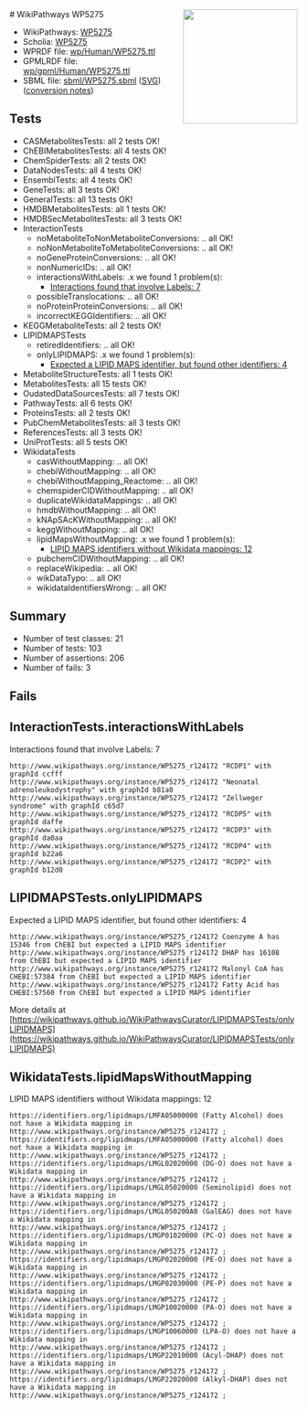 <img style="float: right; width: 200px" src="../logo.png" />
# WikiPathways WP5275

* WikiPathways: [WP5275](https://identifiers.org/wikipathways:WP5275)
* Scholia: [WP5275](https://scholia.toolforge.org/wikipathways/WP5275)
* WPRDF file: [wp/Human/WP5275.ttl](../wp/Human/WP5275.ttl)
* GPMLRDF file: [wp/gpml/Human/WP5275.ttl](../wp/gpml/Human/WP5275.ttl)
* SBML file: [sbml/WP5275.sbml](../sbml/WP5275.sbml) ([SVG](../sbml/WP5275.svg)) ([conversion notes](../sbml/WP5275.txt))

## Tests
* CASMetabolitesTests: all 2 tests OK!
* ChEBIMetabolitesTests: all 4 tests OK!
* ChemSpiderTests: all 2 tests OK!
* DataNodesTests: all 4 tests OK!
* EnsemblTests: all 4 tests OK!
* GeneTests: all 3 tests OK!
* GeneralTests: all 13 tests OK!
* HMDBMetabolitesTests: all 1 tests OK!
* HMDBSecMetabolitesTests: all 3 tests OK!
* InteractionTests
    * noMetaboliteToNonMetaboliteConversions: .. all OK!
    * noNonMetaboliteToMetaboliteConversions: .. all OK!
    * noGeneProteinConversions: .. all OK!
    * nonNumericIDs: .. all OK!
    * interactionsWithLabels: .x we found 1 problem(s):
        * [Interactions found that involve Labels: 7](#630d267e)
    * possibleTranslocations: .. all OK!
    * noProteinProteinConversions: .. all OK!
    * incorrectKEGGIdentifiers: .. all OK!
* KEGGMetaboliteTests: all 2 tests OK!
* LIPIDMAPSTests
    * retiredIdentifiers: .. all OK!
    * onlyLIPIDMAPS: .x we found 1 problem(s):
        * [Expected a LIPID MAPS identifier, but found other identifiers: 4](#48cc60bb)
* MetaboliteStructureTests: all 1 tests OK!
* MetabolitesTests: all 15 tests OK!
* OudatedDataSourcesTests: all 7 tests OK!
* PathwayTests: all 6 tests OK!
* ProteinsTests: all 2 tests OK!
* PubChemMetabolitesTests: all 3 tests OK!
* ReferencesTests: all 3 tests OK!
* UniProtTests: all 5 tests OK!
* WikidataTests
    * casWithoutMapping: .. all OK!
    * chebiWithoutMapping: .. all OK!
    * chebiWithoutMapping_Reactome: .. all OK!
    * chemspiderCIDWithoutMapping: .. all OK!
    * duplicateWikidataMappings: .. all OK!
    * hmdbWithoutMapping: .. all OK!
    * kNApSAcKWithoutMapping: .. all OK!
    * keggWithoutMapping: .. all OK!
    * lipidMapsWithoutMapping: .x we found 1 problem(s):
        * [LIPID MAPS identifiers without Wikidata mappings: 12](#41c16d11)
    * pubchemCIDWithoutMapping: .. all OK!
    * replaceWikipedia: .. all OK!
    * wikDataTypo: .. all OK!
    * wikidataIdentifiersWrong: .. all OK!


## Summary

* Number of test classes: 21
* Number of tests: 103
* Number of assertions: 206
* Number of fails: 3

## Fails

<a name="630d267e" />

## InteractionTests.interactionsWithLabels

Interactions found that involve Labels: 7
```
http://www.wikipathways.org/instance/WP5275_r124172 "RCDP1" with graphId ccfff
http://www.wikipathways.org/instance/WP5275_r124172 "Neonatal 
adrenoleukodystrophy" with graphId b81a0
http://www.wikipathways.org/instance/WP5275_r124172 "Zellweger
syndrome" with graphId c65d7
http://www.wikipathways.org/instance/WP5275_r124172 "RCDP5" with graphId daffe
http://www.wikipathways.org/instance/WP5275_r124172 "RCDP3" with graphId da0aa
http://www.wikipathways.org/instance/WP5275_r124172 "RCDP4" with graphId b22a6
http://www.wikipathways.org/instance/WP5275_r124172 "RCDP2" with graphId b12d0
```

<a name="48cc60bb" />

## LIPIDMAPSTests.onlyLIPIDMAPS

Expected a LIPID MAPS identifier, but found other identifiers: 4
```
http://www.wikipathways.org/instance/WP5275_r124172 Coenzyme A has 15346 from ChEBI but expected a LIPID MAPS identifier
http://www.wikipathways.org/instance/WP5275_r124172 DHAP has 16108 from ChEBI but expected a LIPID MAPS identifier
http://www.wikipathways.org/instance/WP5275_r124172 Malonyl CoA has CHEBI:57384 from ChEBI but expected a LIPID MAPS identifier
http://www.wikipathways.org/instance/WP5275_r124172 Fatty Acid has CHEBI:57560 from ChEBI but expected a LIPID MAPS identifier
```

More details at [https://wikipathways.github.io/WikiPathwaysCurator/LIPIDMAPSTests/onlyLIPIDMAPS](https://wikipathways.github.io/WikiPathwaysCurator/LIPIDMAPSTests/onlyLIPIDMAPS)

<a name="41c16d11" />

## WikidataTests.lipidMapsWithoutMapping

LIPID MAPS identifiers without Wikidata mappings: 12
```
https://identifiers.org/lipidmaps/LMFA05000000 (Fatty Alcohol) does not have a Wikidata mapping in http://www.wikipathways.org/instance/WP5275_r124172 ; 
https://identifiers.org/lipidmaps/LMFA05000000 (Fatty alcohol) does not have a Wikidata mapping in http://www.wikipathways.org/instance/WP5275_r124172 ; 
https://identifiers.org/lipidmaps/LMGL02020000 (DG-O) does not have a Wikidata mapping in http://www.wikipathways.org/instance/WP5275_r124172 ; 
https://identifiers.org/lipidmaps/LMGL05020000 (Seminolipid) does not have a Wikidata mapping in http://www.wikipathways.org/instance/WP5275_r124172 ; 
https://identifiers.org/lipidmaps/LMGL050200A0 (GalEAG) does not have a Wikidata mapping in http://www.wikipathways.org/instance/WP5275_r124172 ; 
https://identifiers.org/lipidmaps/LMGP01020000 (PC-O) does not have a Wikidata mapping in http://www.wikipathways.org/instance/WP5275_r124172 ; 
https://identifiers.org/lipidmaps/LMGP02020000 (PE-O) does not have a Wikidata mapping in http://www.wikipathways.org/instance/WP5275_r124172 ; 
https://identifiers.org/lipidmaps/LMGP02030000 (PE-P) does not have a Wikidata mapping in http://www.wikipathways.org/instance/WP5275_r124172 ; 
https://identifiers.org/lipidmaps/LMGP10020000 (PA-O) does not have a Wikidata mapping in http://www.wikipathways.org/instance/WP5275_r124172 ; 
https://identifiers.org/lipidmaps/LMGP10060000 (LPA-O) does not have a Wikidata mapping in http://www.wikipathways.org/instance/WP5275_r124172 ; 
https://identifiers.org/lipidmaps/LMGP22010000 (Acyl-DHAP) does not have a Wikidata mapping in http://www.wikipathways.org/instance/WP5275_r124172 ; 
https://identifiers.org/lipidmaps/LMGP22020000 (Alkyl-DHAP) does not have a Wikidata mapping in http://www.wikipathways.org/instance/WP5275_r124172 ; 
```

